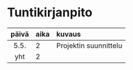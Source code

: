 # Tuntikirjanpito

| päivä | aika | kuvaus                |
| :---: | :--- | :-------------------- |
| 5.5.  | 2    | Projektin suunnittelu |
|  yht  | 2    |                       |
